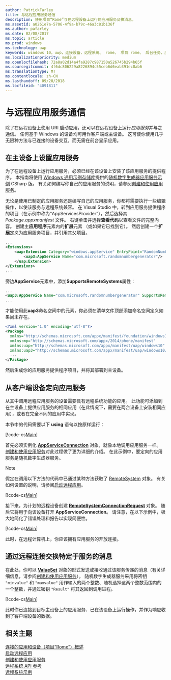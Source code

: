 ```yaml
---
author: PatrickFarley
title: 与远程应用服务通信
description: 使用项目“Rome”与在远程设备上运行的应用服务交换消息。
ms.assetid: a0261e7a-5706-4f9a-b79c-46a3c81b136f
ms.author: pafarley
ms.date: 02/08/2017
ms.topic: article
ms.prod: windows
ms.technology: uwp
keywords: windows 10，uwp，连接设备，远程系统、 rome、 项目 rome、 后台任务，应用服务
ms.localizationpriority: medium
ms.openlocfilehash: 72a8a02d14a4fa9287c987150a526745b294b65f
ms.sourcegitcommit: 4f6dc806229a8226894c55ceb6d6eab391ec8ab6
ms.translationtype: MT
ms.contentlocale: zh-CN
ms.lasthandoff: 09/20/2018
ms.locfileid: "4091811"
---
```

# <a name="communicate-with-a-remote-app-service"></a>与远程应用服务通信

除了在远程设备上使用 URI 启动应用，还可以在远程设备上运行*应用服务*并与之通信。 任何基于 Windows 的设备均可用作客户端或主设备。 这可使你使用几乎无限种方法与已连接的设备交互，而无需在前台显示应用。

## <a name="set-up-the-app-service-on-the-host-device"></a>在主设备上设置应用服务
为了在远程设备上运行应用服务，必须已经在该设备上安装了该应用服务的提供程序。 本指南将使用 [Windows 通用示例存储库](https://github.com/Microsoft/Windows-universal-samples/tree/master/Samples/AppServices)提供的[随机数字生成器应用服务示例](https://github.com/Microsoft/Windows-universal-samples/tree/master/Samples/AppServices) CSharp 版。 有关如何编写你自己的应用服务的说明，请参阅[创建和使用应用服务](how-to-create-and-consume-an-app-service.md)。

无论是使用已制定的应用服务还是编写自己的应用服务，你都将需要执行一些编辑操作，以使该服务与远程系统兼容。 在 Visual Studio 中，转到应用服务提供程序的项目（在示例中称为“AppServicesProvider”），然后选择其 _Package.appxmanifest_ 文件。 右键单击并选择**查看代码**以查看文件的完整内容。 创建主**应用程序**元素内的**扩展**元素 （或如果它已找到它）。 然后创建一个**扩展**定义为应用服务项目，并引用其父项目。

``` xml
...
<Extensions>
    <uap:Extension Category="windows.appService" EntryPoint="RandomNumberService.RandomNumberGeneratorTask">
        <uap3:AppService Name="com.microsoft.randomnumbergenerator"/>
    </uap:Extension>
</Extensions>
...
```

旁边**AppService**元素中，添加**SupportsRemoteSystems**属性：

``` xml
...
<uap3:AppService Name="com.microsoft.randomnumbergenerator" SupportsRemoteSystems="true"/>
...
```

才能使用此**uap3**命名空间中的元素，你必须在清单文件顶部添加命名空间定义如果尚未存在。

```xml
<?xml version="1.0" encoding="utf-8"?>
<Package
  xmlns="http://schemas.microsoft.com/appx/manifest/foundation/windows10"
  xmlns:mp="http://schemas.microsoft.com/appx/2014/phone/manifest"
  xmlns:uap="http://schemas.microsoft.com/appx/manifest/uap/windows10"
  xmlns:uap3="http://schemas.microsoft.com/appx/manifest/uap/windows10/3">
  ...
</Package>
```

然后生成你的应用服务提供程序项目，并将其部署到主设备。

## <a name="target-the-app-service-from-the-client-device"></a>从客户端设备定向应用服务
从其中调用远程应用服务的设备需要具有远程系统功能的应用。 此功能可添加到在主设备上提供应用服务的相同应用（在此情况下，需要在两台设备上安装相同应用），或者在完全不同的应用中实现。

本节中的代码需要以下 **using** 语句以按原样运行：

[!code-cs[Main](./code/RemoteAppService/MainPage.xaml.cs#SnippetUsings)]


首先必须实例化 [**AppServiceConnection**](https://msdn.microsoft.com/library/windows/apps/Windows.ApplicationModel.AppService.AppServiceConnection) 对象，就像本地调用应用服务一样。 [创建和使用应用服务](how-to-create-and-consume-an-app-service.md)对此过程做了更为详细的介绍。 在此示例中，要定向的应用服务是随机数字生成器服务。

> [!NOTE]
> 假定在调用以下方法的代码中已通过某种方法获取了 [RemoteSystem](https://msdn.microsoft.com/library/windows/apps/Windows.System.RemoteSystems.RemoteSystem) 对象。 有关如何设置的说明，请参阅[启动远程应用](launch-a-remote-app.md)。

[!code-cs[Main](./code/RemoteAppService/MainPage.xaml.cs#SnippetAppService)]

接下来，为计划的远程设备创建 [**RemoteSystemConnectionRequest**](https://msdn.microsoft.com/library/windows/apps/Windows.System.RemoteSystems.RemoteSystemConnectionRequest) 对象。 随后它将用于向该设备打开 **AppServiceConnection**。 请注意，在以下示例中，极大地简化了错误处理和报告以实现简便性。

[!code-cs[Main](./code/RemoteAppService/MainPage.xaml.cs#SnippetRemoteConnection)]

此时，在远程计算机上，你应该拥有应用服务的开放连接。

## <a name="exchange-service-specific-messages-over-the-remote-connection"></a>通过远程连接交换特定于服务的消息

在此处，你可以 [**ValueSet**](https://msdn.microsoft.com/library/windows/apps/windows.foundation.collections.valueset) 对象的形式发送或接收通过该服务传递的消息（有关详细信息，请参阅[创建和使用应用服务](how-to-create-and-consume-an-app-service.md)）。 随机数字生成器服务采用将密钥 `"minvalue"` 和 `"maxvalue"` 用作输入的两个整数、随机选择这两个整数范围内的一个整数，并通过密钥 `"Result"` 将其返回到调用进程。

[!code-cs[Main](./code/RemoteAppService/MainPage.xaml.cs#SnippetSendMessage)]

此时你已连接到目标主设备上的应用服务、已在该设备上运行操作，并作为响应收到了客户端设备的数据。

## <a name="related-topics"></a>相关主题

[连接的应用和设备（项目“Rome”）概述](connected-apps-and-devices.md)  
[启动远程应用](launch-a-remote-app.md)  
[创建和使用应用服务](how-to-create-and-consume-an-app-service.md)  
[远程系统 API 参考](https://msdn.microsoft.com/library/windows/apps/Windows.System.RemoteSystems)  
[远程系统示例](https://github.com/Microsoft/Windows-universal-samples/tree/dev/Samples/RemoteSystems)
